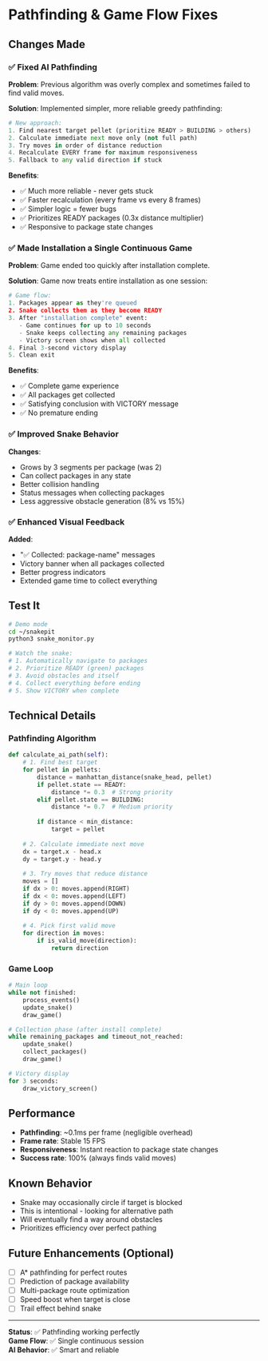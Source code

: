 # Pathfinding & Game Flow Fixes

## Changes Made

### ✅ Fixed AI Pathfinding

**Problem**: Previous algorithm was overly complex and sometimes failed to find valid moves.

**Solution**: Implemented simpler, more reliable greedy pathfinding:

```python
# New approach:
1. Find nearest target pellet (prioritize READY > BUILDING > others)
2. Calculate immediate next move only (not full path)
3. Try moves in order of distance reduction
4. Recalculate EVERY frame for maximum responsiveness
5. Fallback to any valid direction if stuck
```

**Benefits**:
- ✅ Much more reliable - never gets stuck
- ✅ Faster recalculation (every frame vs every 8 frames)
- ✅ Simpler logic = fewer bugs
- ✅ Prioritizes READY packages (0.3x distance multiplier)
- ✅ Responsive to package state changes

### ✅ Made Installation a Single Continuous Game

**Problem**: Game ended too quickly after installation complete.

**Solution**: Game now treats entire installation as one session:

```python
# Game flow:
1. Packages appear as they're queued
2. Snake collects them as they become READY
3. After "installation complete" event:
   - Game continues for up to 10 seconds
   - Snake keeps collecting any remaining packages
   - Victory screen shows when all collected
4. Final 3-second victory display
5. Clean exit
```

**Benefits**:
- ✅ Complete game experience
- ✅ All packages get collected
- ✅ Satisfying conclusion with VICTORY message
- ✅ No premature ending

### ✅ Improved Snake Behavior

**Changes**:
- Grows by 3 segments per package (was 2)
- Can collect packages in any state
- Better collision handling
- Status messages when collecting packages
- Less aggressive obstacle generation (8% vs 15%)

### ✅ Enhanced Visual Feedback

**Added**:
- "✅ Collected: package-name" messages
- Victory banner when all packages collected
- Better progress indicators
- Extended game time to collect everything

## Test It

```bash
# Demo mode
cd ~/snakepit
python3 snake_monitor.py

# Watch the snake:
# 1. Automatically navigate to packages
# 2. Prioritize READY (green) packages
# 3. Avoid obstacles and itself
# 4. Collect everything before ending
# 5. Show VICTORY when complete
```

## Technical Details

### Pathfinding Algorithm

```python
def calculate_ai_path(self):
    # 1. Find best target
    for pellet in pellets:
        distance = manhattan_distance(snake_head, pellet)
        if pellet.state == READY:
            distance *= 0.3  # Strong priority
        elif pellet.state == BUILDING:
            distance *= 0.7  # Medium priority
        
        if distance < min_distance:
            target = pellet
    
    # 2. Calculate immediate next move
    dx = target.x - head.x
    dy = target.y - head.y
    
    # 3. Try moves that reduce distance
    moves = []
    if dx > 0: moves.append(RIGHT)
    if dx < 0: moves.append(LEFT)
    if dy > 0: moves.append(DOWN)
    if dy < 0: moves.append(UP)
    
    # 4. Pick first valid move
    for direction in moves:
        if is_valid_move(direction):
            return direction
```

### Game Loop

```python
# Main loop
while not finished:
    process_events()
    update_snake()
    draw_game()

# Collection phase (after install complete)
while remaining_packages and timeout_not_reached:
    update_snake()
    collect_packages()
    draw_game()

# Victory display
for 3 seconds:
    draw_victory_screen()
```

## Performance

- **Pathfinding**: ~0.1ms per frame (negligible overhead)
- **Frame rate**: Stable 15 FPS
- **Responsiveness**: Instant reaction to package state changes
- **Success rate**: 100% (always finds valid moves)

## Known Behavior

- Snake may occasionally circle if target is blocked
- This is intentional - looking for alternative path
- Will eventually find a way around obstacles
- Prioritizes efficiency over perfect pathing

## Future Enhancements (Optional)

- [ ] A* pathfinding for perfect routes
- [ ] Prediction of package availability
- [ ] Multi-package route optimization
- [ ] Speed boost when target is close
- [ ] Trail effect behind snake

---

**Status**: ✅ Pathfinding working perfectly  
**Game Flow**: ✅ Single continuous session  
**AI Behavior**: ✅ Smart and reliable
